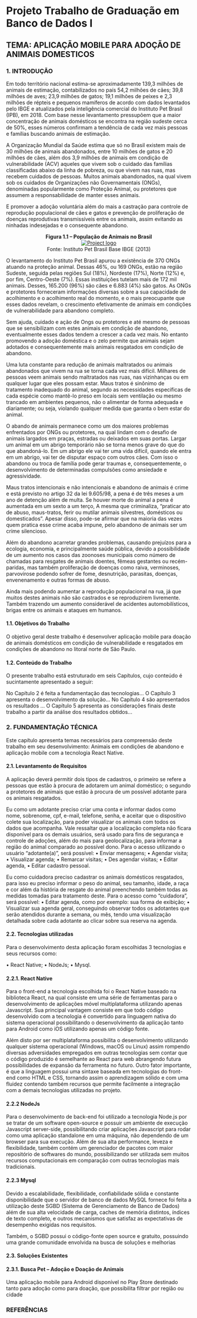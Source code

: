 # Projeto Trabalho de Graduação em Banco de Dados I

## TEMA: APLICAÇÃO MOBILE PARA ADOÇÃO DE ANIMAIS DOMESTICOS

### 1. INTRODUÇÃO
Em todo território nacional estima-se aproximadamente 139,3 milhões de animais de estimação, contabilizados no país 54,2 milhões de cães; 39,8 milhões de aves; 23,9 milhões de gatos; 19,1 milhões de peixes e 2,3 milhões de répteis e pequenos mamíferos de acordo com dados levantados pelo IBGE e atualizados pela inteligência comercial do Instituto Pet Brasil (IPB), em 2018. Com base nesse levantamento pressupõem que a maior concentração de animais domésticos se encontra na região sudeste cerca de 50%, esses números confirmam a tendência de cada vez mais pessoas e famílias buscando animais de estimação.

A Organização Mundial da Saúde estima que só no Brasil existem mais de 30 milhões de animais abandonados, entre 10 milhões de gatos e 20 milhões de cães, além dos 3,9 milhões de animais em condição de vulnerabilidade (ACV) aqueles que vivem sob o cuidado das famílias classificadas abaixo da linha de pobreza, ou que vivem nas ruas, mas recebem cuidados de pessoas. Muitos animais abandonados, na qual vivem sob os cuidados de Organizações não Governamentais (ONGs), denominadas popularmente como Proteção Animal, ou protetores que assumem a responsabilidade de manter esses animais.

E promover a adoção voluntária além do mais a castração para controle de reprodução populacional de cães e gatos e prevenção de proliferação de doenças reprodutivas transmissíveis entre os animais, assim evitando as ninhadas indesejadas e o consequente abandono.

<p align="center">
 <b>Figura 1.1 – População de Animais no Brasil</b></br>
 <a href="" rel="noopener">
 <img src="img/Sem título.jpg" alt="Project logo"></a>
 </br>Fonte: Instituto Pet Brasil Base IBGE (2013)
</p>

O levantamento do Instituto Pet Brasil apurou a existência de 370 ONGs atuando na proteção animal. Dessas 46%, ou 169 ONGs, estão na região Sudeste, seguida pelas regiões Sul (18%), Nordeste (17%), Norte (12%) e, por fim, Centro-Oeste (7%). Essas instituições tutelam mais de 172 mil animais. Desses, 165.200 (96%) são cães e 6.883 (4%) são gatos. As ONGs e protetores forneceram informações diversas sobre a sua capacidade de acolhimento e o acolhimento real do momento, e o mais preocupante que esses dados revelam, o crescimento efetivamente de animais em condições de vulnerabilidade para abandono completo.

Sem ajuda, cuidado e ação de Ongs ou protetores e até mesmo de pessoas que se sensibilizam com estes animais em condição de abandono, eventualmente esses dados tendem a crescer a cada vez mais. No entanto promovendo a adoção doméstica e o zelo permite que animais sejam adotados e consequentemente mais animais resgatados em condição de abandono.

Uma luta constante para redução de animais maltratados ou animais abandonados que vivem na rua se torna cada vez mais difícil. Milhares de pessoas veem animais sendo maltratados nas ruas, nas vizinhanças ou em qualquer lugar que eles possam estar. Maus tratos é sinônimo de tratamento inadequado do animal, segundo as necessidades específicas de cada espécie como mantê-lo preso em locais sem ventilação ou mesmo trancado em ambientes pequenos, não o alimentar de forma adequada e diariamente; ou seja, violando qualquer medida que garanta o bem estar do animal.

O abando de animais permanece como um dos maiores problemas enfrentados por ONGs ou protetores, na qual lindam com o desafio de animais largados em praças, estradas ou deixados em suas portas. Largar um animal em um abrigo temporário não se torna menos grave do que do que abandoná-lo. Em um abrigo ele vai ter uma vida difícil, quando ele entra em um abrigo, vai ter de disputar espaço com outros cães. Com isso o abandono ou troca de família pode gerar traumas e, consequentemente, o desenvolvimento de determinadas compulsões como ansiedade e agressividade.

Maus tratos intencionais e não intencionais e abandono de animais é crime e está previsto no artigo 32 da lei 9.605/98, a pena é de três meses a um ano de detenção além de multa. Se houver morte do animal a pena é aumentada em um sexto a um terço, A mesma que criminaliza, “praticar ato de abuso, maus-tratos, ferir ou mutilar animais silvestres, domésticos ou domesticados”. Apesar disso, pode-se afirmar que na maioria das vezes quem pratica esse crime acaba impune, pelo abandono de animais ser um crime silencioso.

Além do abandono acarretar grandes problemas, causando prejuízos para a ecologia, economia, e principalmente saúde pública, devido a possibilidade de um aumento nos casos das zoonoses municipais como número de chamadas para resgates de animais doentes, fêmeas gestantes ou recém-paridas, mas também proliferação de doenças como raiva, verminoses, parvovirose podendo sofrer de fome, desnutrição, parasitas, doenças, envenenamento e outras formas de abuso. 

Ainda mais podendo aumentar a reprodução populacional na rua, já que muitos destes animais não são castrados e se reproduzirem livremente. Também trazendo um aumento considerável de acidentes automobilísticos, brigas entre os animais e ataques em humanos.


#### 1.1. Objetivos do Trabalho 
O objetivo geral deste trabalho é desenvolver aplicação mobile para doação de animais domésticos em condição de vulnerabilidade e resgatados em condições de abandono no litoral norte de São Paulo.

#### 1.2. Conteúdo do Trabalho
O presente trabalho está estruturado em seis Capítulos, cujo conteúdo é sucintamente apresentado a seguir:

No Capítulo 2 é feita a fundamentação das tecnologias...
O Capítulo 3 apresenta o desenvolvimento da solução...
No Capítulo 4 são apresentados os resultados ...
O Capítulo 5 apresenta as considerações finais deste trabalho a partir da análise dos resultados obtidos...

### 2.	FUNDAMENTAÇÃO TÉCNICA
Este capítulo apresenta temas necessários para compreensão deste trabalho em seu desenvolvimento: Animais em condições de abandono e aplicação mobile com a tecnologia React Native.

#### 2.1. Levantamento de Requisitos

A aplicação deverá permitir dois tipos de cadastros, o primeiro se refere a pessoas que estão à procura de adotarem um animal doméstico; o segundo a protetores de animais que estão à procura de um possível adotante para os animais resgatados.

Eu como um adotante preciso criar uma conta e informar dados como nome, sobrenome, cpf, e-mail, telefone, senha, e aceitar que o dispositivo colete sua localização, para poder visualizar os animais com todos os dados que acompanha. Vale ressaltar que a localização completa não ficara disponível para os demais usuários, será usado para fins de segurança e controle de adoções, além do mais para geolocalização, para informar a região do animal comparado ao possível dono. Para o acesso utilizando o usuário “adotante(a)”, será possível: • Enviar mensagens; • Agendar visita; • Visualizar agenda; • Remarcar visitas; • Des agendar visitas; • Editar agenda, • Editar cadastro pessoal.

Eu como cuidadora preciso cadastrar os animais domésticos resgatados, para isso eu preciso informar o peso do animal, seu tamanho, idade, a raça e cor além da história de resgate do animal preenchendo também todas as medidas tomadas para tratamento deste. Para o acesso como “cuidadora”, será possível: • Editar agenda, como por exemplo: sua forma de exibição; • Visualizar sua agenda geral, conseguindo observar todos os adotantes que serão atendidos durante a semana, ou mês, tendo uma visualização detalhada sobre cada adotante ao clicar sobre sua reserva na agenda.

#### 2.2.	Tecnologias utilizadas
Para o desenvolvimento desta aplicação foram escolhidas 3 tecnologias e seus recursos como:

•	React Native;
•	NodeJs;
•	Mysql.

#### 2.2.1.	React Native

Para o front-end a tecnologia escolhida foi o React Native baseado na biblioteca React, na qual consiste em uma série de ferramentas para o desenvolvimento de aplicações móvel multiplataforma utilizando apenas Javascript. Sua principal vantagem consiste em que todo código desenvolvido com a tecnologia é convertido para linguagem nativa do sistema operacional possibilitando o desenvolvimento da aplicação tanto para Android como iOS utilizando apenas um código fonte.

Além disto por ser multiplataforma possibilita o desenvolvimento utilizando qualquer sistema operacional (Windows, macOS ou Linux) assim rompendo diversas adversidades empregados em outras tecnologias sem contar que o código produzido é semelhante ao React para web abrangendo futura possibilidades de expansão da ferramenta no futuro. Outro fator importante, é que a linguagem possui uma sintaxe baseada em tecnologias do front-end como HTML e CSS, tornando assim o aprendizagem sólido e com uma fluidez contendo também recursos que permite facilmente a integração com a demais tecnologias utilizadas no projeto.

#### 2.2.2 NodeJs

Para o desenvolvimento de back-end foi utilizado a tecnologia Node.js por se tratar de um software open-source e possuir um ambiente de execução Javascript server-side, possibilitando criar aplicações Javascript para rodar como uma aplicação standalone em uma máquina, não dependendo de um browser para sua execução. Além de sua alta performance, leveza e flexibilidade, também contém um gerenciador de pacotes com maior repositório de softwares do mundo, possibilizando ser utilizada sem muitos recursos computacionais em comparação com outras tecnologias mais tradicionais.

#### 2.2.3 Mysql

Devido a escalabilidade, flexibilidade, confiabilidade sólida e constante disponibilidade que o servidor de banco de dados MySQL fornece foi feita a utilização deste SGBD (Sistema de Gerenciamento de Banco de Dados) além de sua alta velocidade de carga, caches de memória distintos, índices de texto completo, e outros mecanismos que satisfaz as expectativas de desempenho exigidas nos requisitos.

Também, o SGBD possui o código-fonte open source e gratuito, possuindo uma grande comunidade envolvida na busca de soluções e melhorias 

#### 2.3.	Soluções Existentes

#### 2.3.1.	Busca Pet – Adoção e Doação de Animais

Uma aplicação mobile para Android disponível no Play Store destinado tanto para adoção como para doação, que possibilita filtrar por região ou cidade 

### REFERÊNCIAS

